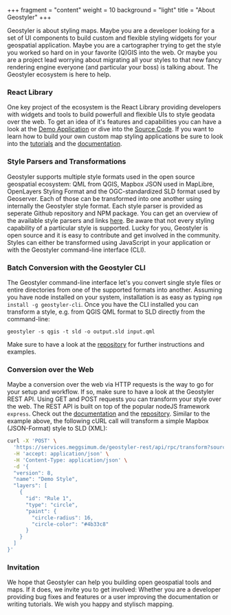 +++
fragment = "content"
weight = 10
background = "light"
title = "About Geostyler"
+++

Geostyler is about styling maps. Maybe you are a developer looking for a set of UI components 
to build custom and flexible styling widgets for your geospatial application. Maybe you 
are a cartographer trying to get the style you worked so hard on in your favorite (Q)GIS into the 
web. Or maybe you are a project lead worrying about migrating all your styles to that new fancy 
rendering engine everyone (and particular your boss) is talking about. The Geostyler ecosystem is 
here to help. 

###  React Library

One key project of the ecosystem is the React Library providing developers with widgets and 
tools to build powerfull and flexible UIs to style geodata over the web. To get an idea of 
it's features and capabilities you can have a look at the [Demo Application](https://geostyler.github.io/geostyler-demo/) or dive into the [Source Code](https://github.com/geostyler/geostyler-demo). If you want to learn how to build your own custom map styling applications 
be sure to look into the [tutorials](/#tutorials) and the [documentation](https://geostyler.github.io/geostyler/latest/index.html).

### Style Parsers and Transformations

Geostyler supports multiple style formats used in the open source geospatial ecosystem: 
QML from QGIS, Mapbox JSON used in MapLibre, OpenLayers Styling Format and the OGC-standardized 
SLD format used by Geoserver. Each of those can be transformed into one another using 
internally the Geostyler style format. Each style parser is provided as seperate Github 
repository and NPM package. You can get an overview of the available style parsers and 
links [here](/parsers). Be aware that not every styling capability of a particular style 
is supported. Lucky for you, Geostyler is open source and it is easy to contribute and get 
involved in the community. Styles can either be transformed using JavaScript in your application 
or with the Geostyler command-line interface (CLI). 

### Batch Conversion with the Geostyler CLI 

The Geostyler command-line interface let's you convert single style files or entire directories from one of the 
supported formats into another. Assuming you have node installed on your system, installation 
is as easy as typing `npm install -g geostyler-cli`. Once you have the CLI installed you 
can transform a style, e.g. from QGIS QML format to SLD directly from the command-line: 

```
geostyler -s qgis -t sld -o output.sld input.qml
```

Make sure to have a look at the [repository](https://github.com/geostyler/geostyler-cli) for 
further instructions and examples. 

### Conversion over the Web

Maybe a conversion over the web via HTTP requests is the way to go for your setup and workflow.
If so, make sure to have a look at the Geostyler REST API. Using GET and POST 
requests you can transform your style over the web. The REST API is built on top of the popular 
nodeJS framework `express`. Check out the [documentation](https://services.meggsimum.de/geostyler-rest/api-docs) and the [repository](https://github.com/geostyler/geostyler-rest). 
Similar to the example above, the following cURL call will transform a simple Mapbox (JSON-Format) style to SLD (XML): 


<!-- Erst Rücksprache mit Christian Mayer ob Meggsimum API verlinkt werden kann / soll -->
<!-- Alternative: Local dev-host dann müsste oben noch ein Satz rein, der darauf 
hinweist, dass eine API auf localhost gestartet werden muss -->
```sh
curl -X 'POST' \
  'https://services.meggsimum.de/geostyler-rest/api/rpc/transform?sourceFormat=Mapbox&targetFormat=SLD' \
  -H 'accept: application/json' \
  -H 'Content-Type: application/json' \
  -d '{
  "version": 8,
  "name": "Demo Style",
  "layers": [
    {
      "id": "Rule 1",
      "type": "circle",
      "paint": {
        "circle-radius": 16,
        "circle-color": "#4b33c8"
      }
    }
  ]
}'
```

 
### Invitation 

We hope that Geostyler can help you building open geospatial tools 
and maps. If it does, we invite you to get involved: Whether you 
are a developer providing bug fixes and features or a user improving 
the documentation or writing tutorials. We wish you happy and stylisch 
mapping.   




